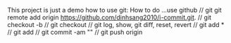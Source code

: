 This project is just a demo how to use git:
How to do ...use github
// git git remote add origin https://github.com/dinhsang2010/i-commit.git. <add project out github>
// git checkout -b <new branch>
// git checkout <switch branch>
// git log, show, git diff, reset, revert
// git add *
// git add <file change>
// git commit -am "<new commit>"
// git push origin <branch>
